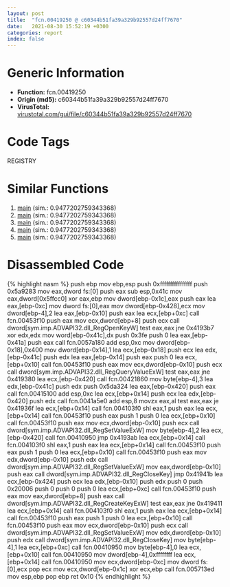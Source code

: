 ```yaml
---
layout: post
title:  "fcn.00419250 @ c60344b51fa39a329b92557d24ff7670"
date:   2021-08-30 15:52:19 +0300
categories: report
index: false
---
```


# Generic Information
- **Function:** fcn.00419250
- **Origin (md5):** c60344b51fa39a329b92557d24ff7670
- **VirusTotal:** [virustotal.com/gui/file/c60344b51fa39a329b92557d24ff7670][virustotal_ref]

# Code Tags
<span class="tag" id="REGISTRY">REGISTRY</span>


# Similar Functions

1. [main][similar_1_ref] (sim.: 0.9477202759343368)
2. [main][similar_2_ref] (sim.: 0.9477202759343368)
3. [main][similar_3_ref] (sim.: 0.9477202759343368)
4. [main][similar_4_ref] (sim.: 0.9477202759343368)
5. [main][similar_5_ref] (sim.: 0.9477202759343368)


# Disassembled Code

{% highlight nasm %}
push ebp
mov ebp,esp
push 0xffffffffffffffff
push 0x5a9283
mov eax,dword fs:[0]
push eax
sub esp,0x41c
mov eax,dword[0x5ffcc0]
xor eax,ebp
mov dword[ebp-0x1c],eax
push eax
lea eax,[ebp-0xc]
mov dword fs:[0],eax
mov dword[ebp-0x428],ecx
mov dword[ebp-4],2
lea eax,[ebp-0x10]
push eax
lea ecx,[ebp+0xc]
call fcn.00453f10
push eax
mov ecx,dword[ebp+8]
push ecx
call dword[sym.imp.ADVAPI32.dll_RegOpenKeyW]
test eax,eax
jne 0x4193b7
xor edx,edx
mov word[ebp-0x41c],dx
push 0x3fe
push 0
lea eax,[ebp-0x41a]
push eax
call fcn.0057a180
add esp,0xc
mov dword[ebp-0x18],0x400
mov dword[ebp-0x14],1
lea ecx,[ebp-0x18]
push ecx
lea edx,[ebp-0x41c]
push edx
lea eax,[ebp-0x14]
push eax
push 0
lea ecx,[ebp+0x10]
call fcn.00453f10
push eax
mov ecx,dword[ebp-0x10]
push ecx
call dword[sym.imp.ADVAPI32.dll_RegQueryValueExW]
test eax,eax
jne 0x419380
lea ecx,[ebp-0x420]
call fcn.00421860
mov byte[ebp-4],3
lea edx,[ebp-0x41c]
push edx
push 0x5da324
lea eax,[ebp-0x420]
push eax
call fcn.00415100
add esp,0xc
lea ecx,[ebp+0x14]
push ecx
lea edx,[ebp-0x420]
push edx
call fcn.0041a5e0
add esp,8
movzx eax,al
test eax,eax
je 0x41936f
lea ecx,[ebp+0x14]
call fcn.004103f0
shl eax,1
push eax
lea ecx,[ebp+0x14]
call fcn.00453f10
push eax
push 1
push 0
lea ecx,[ebp+0x10]
call fcn.00453f10
push eax
mov ecx,dword[ebp-0x10]
push ecx
call dword[sym.imp.ADVAPI32.dll_RegSetValueExW]
mov byte[ebp-4],2
lea ecx,[ebp-0x420]
call fcn.00410950
jmp 0x4193ab
lea ecx,[ebp+0x14]
call fcn.004103f0
shl eax,1
push eax
lea ecx,[ebp+0x14]
call fcn.00453f10
push eax
push 1
push 0
lea ecx,[ebp+0x10]
call fcn.00453f10
push eax
mov edx,dword[ebp-0x10]
push edx
call dword[sym.imp.ADVAPI32.dll_RegSetValueExW]
mov eax,dword[ebp-0x10]
push eax
call dword[sym.imp.ADVAPI32.dll_RegCloseKey]
jmp 0x41941b
lea ecx,[ebp-0x424]
push ecx
lea edx,[ebp-0x10]
push edx
push 0
push 0x20006
push 0
push 0
push 0
lea ecx,[ebp+0xc]
call fcn.00453f10
push eax
mov eax,dword[ebp+8]
push eax
call dword[sym.imp.ADVAPI32.dll_RegCreateKeyExW]
test eax,eax
jne 0x419411
lea ecx,[ebp+0x14]
call fcn.004103f0
shl eax,1
push eax
lea ecx,[ebp+0x14]
call fcn.00453f10
push eax
push 1
push 0
lea ecx,[ebp+0x10]
call fcn.00453f10
push eax
mov ecx,dword[ebp-0x10]
push ecx
call dword[sym.imp.ADVAPI32.dll_RegSetValueExW]
mov edx,dword[ebp-0x10]
push edx
call dword[sym.imp.ADVAPI32.dll_RegCloseKey]
mov byte[ebp-4],1
lea ecx,[ebp+0xc]
call fcn.00410950
mov byte[ebp-4],0
lea ecx,[ebp+0x10]
call fcn.00410950
mov dword[ebp-4],0xffffffff
lea ecx,[ebp+0x14]
call fcn.00410950
mov ecx,dword[ebp-0xc]
mov dword fs:[0],ecx
pop ecx
mov ecx,dword[ebp-0x1c]
xor ecx,ebp
call fcn.005713ed
mov esp,ebp
pop ebp
ret 0x10
{% endhighlight %}


[similar_1_ref]: /report/main@d9b85b9b67587bbf2112c62164413bd8
[similar_2_ref]: /report/main@835812ed365516de32516b9bf14b0450
[similar_3_ref]: /report/main@66cd1e1b59e5415fb227cef3deb34a63
[similar_4_ref]: /report/main@368dd66411b8b6ce2bcd15b0e14af5c0
[similar_5_ref]: /report/main@ed513abc569bc29389208199ec389a34
[virustotal_ref]: https://www.virustotal.com/gui/file/c60344b51fa39a329b92557d24ff7670